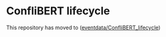 # ConfliBERT lifecycle

This repository has moved to ([eventdata/ConfliBERT_lifecycle](https://aclanthology.org/2022.naacl-main.400/))

